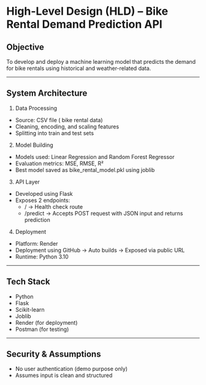 #  High-Level Design (HLD) – Bike Rental Demand Prediction API

##  Objective
To develop and deploy a machine learning model that predicts the demand for bike rentals using historical and weather-related data.

---

##  System Architecture

1. Data Processing
- Source: CSV file ( bike rental data)
- Cleaning, encoding, and scaling features
- Splitting into train and test sets

2. Model Building
- Models used: Linear Regression and Random Forest Regressor
- Evaluation metrics: MSE, RMSE, R²
- Best model saved as bike_rental_model.pkl using joblib

3. API Layer
- Developed using Flask
- Exposes 2 endpoints:
  - / → Health check route
  - /predict → Accepts POST request with JSON input and returns prediction

4. Deployment
- Platform: Render
- Deployment using GitHub → Auto builds → Exposed via public URL
- Runtime: Python 3.10

---

##  Tech Stack
- Python
- Flask
- Scikit-learn
- Joblib
- Render (for deployment)
- Postman (for testing)

---

## Security & Assumptions
- No user authentication (demo purpose only)
- Assumes input is clean and structured
